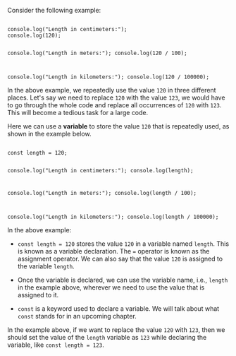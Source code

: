 Consider the following example:

<codeblock language="javascript" type="lesson">
<code>
console.log("Length in centimeters:");
console.log(120);

console.log("Length in meters:");
console.log(120 / 100);

console.log("Length in kilometers:");
console.log(120 / 100000);
</code>
</codeblock>

In the above example,
we repeatedly use the value `120`
in three different places.
Let's say we need to replace `120`
with the value `123`,
we would have to go through
the whole code
and
replace all occurrences of
`120` with `123`.
This will become a tedious task
for a large code.

Here we can use a **variable**
to store the value `120`
that is repeatedly used,
as shown in the example below.

<codeblock language="javascript" type="lesson">
<code>
const length = 120;

console.log("Length in centimeters:");
console.log(length);

console.log("Length in meters:");
console.log(length / 100);

console.log("Length in kilometers:");
console.log(length / 100000);
</code>
</codeblock>

In the above example:

- `const length = 120` stores the value `120`
  in a variable named `length`.
  This is known as a variable declaration.
  The `=` operator is known
  as the assignment operator.
  We can also say that the value `120`
  is assigned to the variable `length`.

- Once the variable is declared,
  we can use the variable name,
  i.e., `length` in the example above,
  wherever we need to use the value
  that is assigned to it.

- `const` is a keyword
  used to declare a variable.
  We will talk about what `const`
  stands for in an upcoming chapter.

In the example above,
if we want to replace
the value `120` with `123`,
then we should set the value
of the `length` variable as `123`
while declaring the variable,
like `const length = 123`.
